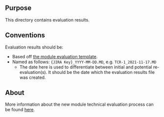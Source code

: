 ## Purpose
This directory contains evaluation results.

## Conventions
Evaluation results should be:
 * Based off [the module evaluation template](https://github.com/folio-org/tech-council/blob/master/MODULE_EVALUATION_TEMPLATE).
 * Named as follows: `{JIRA Key}_YYYY-MM-DD.MD`, e.g. `TCR-1_2021-11-17.MD`
   - The date here is used to differentiate between initial and potential re-evaluation(s).  It should be the date which the evaluation results file was created.  

## About
More information about the new module technical evaluation process can be found [here](https://github.com/folio-org/tech-council/blob/master/NEW_MODULE_TECH_EVAL.MD).

